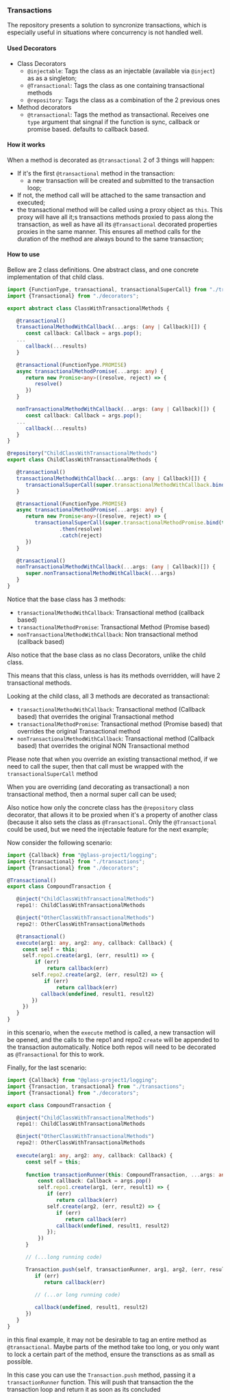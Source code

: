 ### Transactions

The repository presents a solution to syncronize transactions, which is especially useful in situations where concurrency is not handled well.

#### Used Decorators
 - Class Decorators
   - `@injectable`: Tags the class as an injectable (available via `@inject`) as as a singleton;
   - `@Transactional`: Tags the class as one containing transactional methods
   - `@repository`: Tags the class as a combination of the 2 previous ones
 - Method decorators
   - `@transactional`: Tags the method as transactional. Receives one `type` argument that singnal if the function is sync, callback or promise based. defaults to callback based.

#### How it works

When a method is decorated as `@transactional` 2 of 3 things will happen:
 - If it's the first `@transactional` method in the transaction:
   - a new transaction will be created and submitted to the transaction loop;
 - If not, the method call will be attached to the same transaction and executed;
 - the transactional method will be called using a proxy object as `this`. This proxy will have all it;s transactions methods proxied to pass along the transaction, as well as have all its `@Transactional` decorated properties proxies in the same manner. This ensures all method calls for the duration of the method are always bound to the same transaction;

#### How to use

Bellow are 2 class definitions. One abstract class, and one concrete implementation of that child class.

```ts
import {FunctionType, transactional, transactionalSuperCall} from "./transactions";
import {Transactional} from "./decorators";

export abstract class ClassWithTransactionalMethods {

   @transactional()
   transactionalMethodWithCallback(...args: (any | Callback)[]) {
      const callback: Callback = args.pop();
   ...
      callback(...results)
   }

   @transactional(FunctionType.PROMISE)
   async transactionalMethodPromise(...args: any) {
      return new Promise<any>((resolve, reject) => {
         resolve()
      })
   }

   nonTransactionalMethodWithCallback(...args: (any | Callback)[]) {
      const callback: Callback = args.pop();
   ...
      callback(...results)
   }
}

@repository("ChildClassWithTransactionalMethods")
export class ChildClassWithTransactionalMethods {

   @transactional()
   transactionalMethodWithCallback(...args: (any | Callback)[]) {
      transactionalSuperCall(super.transactionalMethodWithCallback.bind(this), ...args)
   }

   @transactional(FunctionType.PROMISE)
   async transactionalMethodPromise(...args: any) {
      return new Promise<any>((resolve, reject) => {
         transactionalSuperCall(super.transactionalMethodPromise.bind(this), ...args)
                 .then(resolve)
                 .catch(reject)
      })
   }

   @transactional()
   nonTransactionalMethodWithCallback(...args: (any | Callback)[]) {
      super.nonTransactionalMethodWithCallback(...args)
   }
}
```

Notice that the base class has 3 methods:
 - `transactionalMethodWithCallback`: Transactional method (callback based)
 - `transactionalMethodPromise`: Transactional Method (Promise based)
 - `nonTransactionalMethodWithCallback`: Non transactional method (callback based)

Also notice that the base class as no class Decorators, unlike the child class.

This means that this class, unless is has its methods overridden, will have 2 transactional methods.

Looking at the child class, all 3 methods are decorated as transactional:
 - `transactionalMethodWithCallback`: Transactional method (Callback based) that overrides the original Transactional method
 - `transactionalMethodPromise`: Transactional method (Promise based) that overrides the original Transactional method
 - `nonTransactionalMethodWithCallback`: Transactional method (Callback based) that overrides the original NON Transactional method

Please note that when you override an existing transactional method, if we need to call the super, then that call must be wrapped with the `transactionalSuperCall` method

When you are overriding (and decorating as transactional) a non transactional method, then a normal super call can be used;

Also notice how only the concrete class has the `@repository` class decorator, that allows it to be proxied when it's a property of another class (because it also sets the class as `@Transactional`. Only the `@Transactional` could be used, but we need the injectable feature for the next example;

Now consider the following scenario:

```typescript
import {Callback} from "@glass-project1/logging";
import {transactional} from "./transactions";
import {Transactional} from "./decorators";

@Transactional()
export class CompoundTransaction {

   @inject("ChildClassWithTransactionalMethods")
   repo1!: ChildClassWithTransactionalMethods

   @inject("OtherClassWithTransactionalMethods")
   repo2!: OtherClassWithTransactionalMethods

   @transactional()
   execute(arg1: any, arg2: any, callback: Callback) {
     const self = this;
     self.repo1.create(arg1, (err, result1) => {
         if (err)
             return callback(err)
        self.repo2.create(arg2, (err, result2) => {
            if (err)
                return callback(err)
           callback(undefined, result1, result2)
        })
     })
   }
}
```

in this scenario, when the `execute` method is called, a new transaction will be opened, and the calls to the repo1 and repo2 `create` will be appended to the transaction automatically. Notice both repos will need to be decorated as `@Transactional` for this to work.

Finally, for the last scenario:

```typescript
import {Callback} from "@glass-project1/logging";
import {Transaction, transactional} from "./transactions";
import {Transactional} from "./decorators";

export class CompoundTransaction {

   @inject("ChildClassWithTransactionalMethods")
   repo1!: ChildClassWithTransactionalMethods

   @inject("OtherClassWithTransactionalMethods")
   repo2!: OtherClassWithTransactionalMethods
   
   execute(arg1: any, arg2: any, callback: Callback) {
      const self = this;  
       
      function transactionRunner(this: CompoundTransaction, ...args: any[]){
          const callback: Callback = args.pop()
          self.repo1.create(arg1, (err, result1) => {
             if (err)
                return callback(err)
             self.create(arg2, (err, result2) => {
                if (err)
                   return callback(err)
                callback(undefined, result1, result2)
             });
          })
      }

      // (...long running code)

      Transaction.push(self, transactionRunner, arg1, arg2, (err, result1, result2) => {
         if (err)
            return callback(err)
         
         // (...or long running code) 

         callback(undefined, result1, result2)
      })
   }
}
```

in this final example, it may not be desirable to tag an entire method as `@transactional`.
Maybe parts of the method take too long, or you only want to lock a certain part of the method, ensure the transctions as as small as possible.

In this case you can use the `Transaction.push` method, passing it a `transactionRunner` function. This will push that transaction the the transaction loop and return it as soon as its concluded

